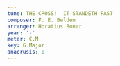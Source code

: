 ```yaml
---
tune: THE CROSS!  IT STANDETH FAST
composer: F. E. Belden
arranger: Horatius Bonar
year: '-'
meter: C.M
key: G Major
anacrusis: 0
---
```

